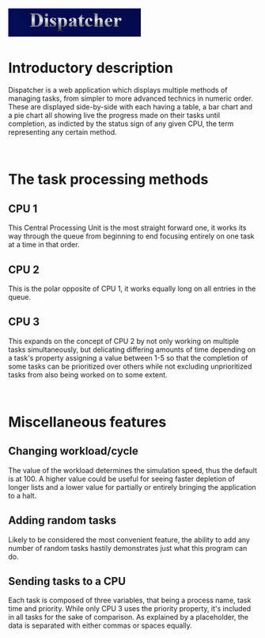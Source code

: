 <!-- To preview, one can in VS Code usually use the shortcut ctrl + shift + v -->
# <img src="header.jpg">
# Introductory description
Dispatcher is a web application which displays multiple methods of managing tasks, from simpler to more advanced technics in numeric order. These are displayed side-by-side with each having a table, a bar chart and a pie chart all showing live the progress made on their tasks until completion, as indicted by the status sign of any given CPU, the term representing any certain method. 

<br>

# The task processing methods
## CPU 1
This Central Processing Unit is the most straight forward one, it works its way through the queue from beginning to end focusing entirely on one task at a time in that order.

## CPU 2
This is the polar opposite of CPU 1, it works equally long on all entries in the queue.

## CPU 3
This expands on the concept of CPU 2 by not only working on multiple tasks simultaneously, but delicating differing amounts of time depending on a task's property assigning a value between 1-5 so that the completion of some tasks can be prioritized over others while not excluding unprioritized tasks from also being worked on to some extent.

<br>

# Miscellaneous features
## Changing workload/cycle
The value of the workload determines the simulation speed, thus the default is at 100. A higher value could be useful for seeing faster depletion of longer lists and a lower value for partially or entirely bringing the application to a halt.

## Adding random tasks
Likely to be considered the most convenient feature, the ability to add any number of random tasks hastily demonstrates just what this program can do.

## Sending tasks to a CPU
Each task is composed of three variables, that being a process name, task time and priority. While only CPU 3 uses the priority property, it's included in all tasks for the sake of comparison. As explained by a placeholder, the data is separated with either commas or spaces equally.